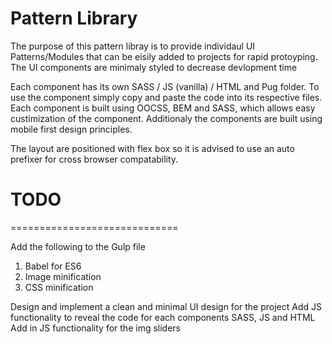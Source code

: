 #  Pattern Library  



The purpose of this pattern libray is to provide individaul UI Patterns/Modules that can be eisily added to projects for rapid protoyping. The UI components are minimaly styled to decrease devlopment time 

Each component has its own SASS / JS (vanilla) / HTML and Pug folder. To use the component simply copy and paste the code into its respective files. Each component is built using OOCSS, BEM and SASS, which allows easy custimization of the component. Additionaly the components are built using mobile first design principles. 

The layout are positioned with flex box so it is advised to use an auto prefixer for cross browser compatability. 



    
# TODO   
=============================


Add the following to the Gulp file
1. Babel for ES6
2. Image minification
3. CSS minification 

Design and implement a clean and minimal UI design for the project 
Add JS functionality to reveal the code for each components SASS, JS and HTML 
Add in JS functionality for the img sliders 
